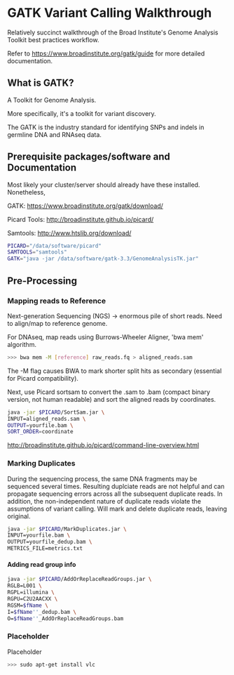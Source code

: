# GATK Variant Calling Walkthrough

Relatively succinct walkthrough of the Broad Institute's Genome Analysis Toolkit best practices workflow.

Refer to  https://www.broadinstitute.org/gatk/guide for more detailed documentation.

## What is GATK?

A Toolkit for Genome Analysis.

More specifically, it's a toolkit for variant discovery.

The GATK is the industry standard for identifying SNPs and indels in germline DNA and RNAseq data.

## Prerequisite packages/software and Documentation
Most likely your cluster/server should already have these installed. Nonetheless,

GATK: https://www.broadinstitute.org/gatk/download/

Picard Tools: http://broadinstitute.github.io/picard/

Samtools: http://www.htslib.org/download/

```bash
PICARD="/data/software/picard"
SAMTOOLS="samtools"
GATK="java -jar /data/software/gatk-3.3/GenomeAnalysisTK.jar"
```

## Pre-Processing

### Mapping reads to Reference

Next-generation Sequencing (NGS) -> enormous pile of short reads. Need to align/map to reference genome. 

For DNAseq, map reads using Burrows-Wheeler Aligner, 'bwa mem' algorithm. 
```bash
>>> bwa mem -M [reference] raw_reads.fq > aligned_reads.sam
```
The -M flag causes BWA to mark shorter split hits as secondary (essential for Picard compatibility).

Next, use Picard sortsam to convert the .sam to .bam (compact binary version, not human readable) and sort the aligned reads by coordinates.
```bash
java -jar $PICARD/SortSam.jar \
INPUT=aligned_reads.sam \ 
OUTPUT=yourfile.bam \
SORT_ORDER=coordinate
```

http://broadinstitute.github.io/picard/command-line-overview.html

### Marking Duplicates

During the sequencing process, the same DNA fragments may be sequenced several times. Resulting duplciate reads are not helpful and can propagate sequencing errors across all the subsequent duplicate reads. In addition, the non-independent nature of duplicate reads violate the assumptions of variant calling. Will mark and delete duplicate reads, leaving original.

```bash
java -jar $PICARD/MarkDuplicates.jar \
INPUT=yourfile.bam \
OUTPUT=yourfile_dedup.bam \
METRICS_FILE=metrics.txt
```

#### Adding read group info

```bash
java -jar $PICARD/AddOrReplaceReadGroups.jar \
RGLB=L001 \
RGPL=illumina \
RGPU=C2U2AACXX \
RGSM=$fName \
I=$fName''_dedup.bam \
O=$fName''_AddOrReplaceReadGroups.bam
```

### Placeholder

Placeholder

```bash
>>> sudo apt-get install vlc
```
